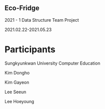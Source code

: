 ## Eco-Fridge
2021 - 1 Data Structure Team Project

2021.02.22-2021.05.23

# Participants
Sungkyunkwan University Computer Education

Kim Dongho

Kim Gayeon

Lee Seeun

Lee Hoeyoung
